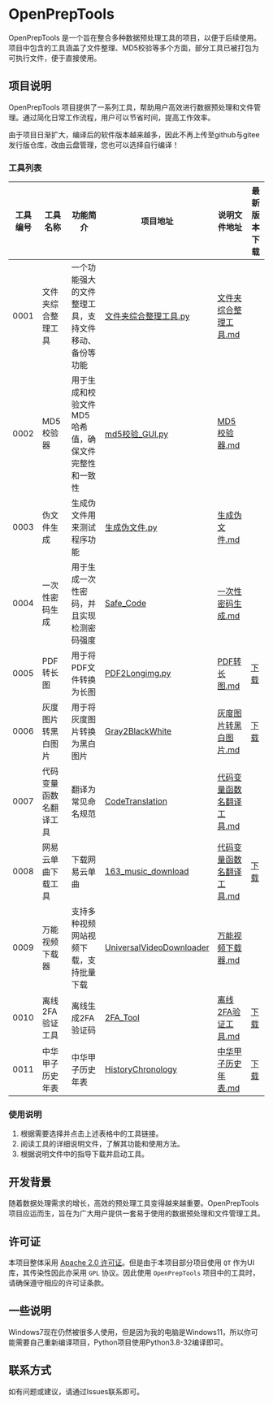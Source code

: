 # OpenPrepTools

OpenPrepTools 是一个旨在整合多种数据预处理工具的项目，以便于后续使用。项目中包含的工具涵盖了文件整理、MD5校验等多个方面，部分工具已被打包为可执行文件，便于直接使用。

## 项目说明

OpenPrepTools 项目提供了一系列工具，帮助用户高效进行数据预处理和文件管理。通过简化日常工作流程，用户可以节省时间，提高工作效率。

由于项目日渐扩大，编译后的软件版本越来越多，因此不再上传至github与gitee发行版仓库，改由云盘管理，您也可以选择自行编译！

### 工具列表

| 工具编号 | 工具名称        | 功能简介                        | 项目地址                                                            | 说明文件地址                                               | 最新版本下载                                      |
|------|-------------|-----------------------------|-----------------------------------------------------------------|------------------------------------------------------|---------------------------------------------|
| 0001 | 文件夹综合整理工具   | 一个功能强大的文件整理工具，支持文件移动、备份等功能  | [文件夹综合整理工具.py](File/文件夹综合整理工具.py)                               | [文件夹综合整理工具.md](ExplanationDocument/文件夹综合整理工具.md)     |                                             |
| 0002 | MD5校验器      | 用于生成和校验文件MD5哈希值，确保文件完整性和一致性 | [md5校验_GUI.py](Other/md5校验_GUI.py)                              | [MD5校验器.md](ExplanationDocument/MD5校验器.md)           |                                             |
| 0003 | 伪文件生成       | 生成伪文件用来测试程序功能               | [生成伪文件.py](File/生成伪文件.py)                                       | [生成伪文件.md](ExplanationDocument/生成伪文件.md)             |                                             |
| 0004 | 一次性密码生成     | 用于生成一次性密码，并且实现检测密码强度        | [Safe_Code](Other/Safe_Code)                                    | [一次性密码生成.md](ExplanationDocument/一次性密码生成.md)         |                                             |
| 0005 | PDF转长图      | 用于将PDF文件转换为长图               | [PDF2Longimg.py](Graph/PDF2Longimg.py)                          | [PDF转长图.md](ExplanationDocument/PDF转长图.md)           | [下载](https://xmy521.lanzn.com/iYWhD27ok9pi) |
| 0006 | 灰度图片转黑白图片   | 用于将灰度图片转换为黑白图片              | [Gray2BlackWhite](Graph/Convert2BlackWhite)                     | [灰度图片转黑白图片.md](ExplanationDocument/灰度图片转黑白图片.md)     | [下载]()                                      |
| 0007 | 代码变量函数名翻译工具 | 翻译为常见命名规范                   | [CodeTranslation](Other/CodeTranslation)                        | [代码变量函数名翻译工具.md](ExplanationDocument/代码变量函数名翻译工具.md) |                                             |
| 0008 | 网易云单曲下载工具   | 下载网易云单曲                     | [163_music_download](Other/163_music_download)                  | [代码变量函数名翻译工具.md](ExplanationDocument/网易云单曲下载工具.md)   | [下载](https://xmy521.lanzn.com/iQi2r2g0854b) |
| 0009 | 万能视频下载器     | 支持多种视频网站视频下载，支持批量下载         | [UniversalVideoDownloader](Downloader/UniversalVideoDownloader) | [万能视频下载器.md](ExplanationDocument/万能视频下载器.md)         |                                             |
| 0010 | 离线2FA验证工具   | 离线生成2FA验证码                  | [2FA_Tool](Other/2FA_Tool)                                      | [离线2FA验证工具.md](ExplanationDocument/离线2FA验证工具.md)     | [下载](https://xmy521.lanzn.com/iqCCY2uor3ah) |
| 0011 | 中华甲子历史年表    | 中华甲子历史年表                    | [HistoryChronology](HistoryChronology)                          | [中华甲子历史年表.md](ExplanationDocument/中华甲子历史年表.md)       | [下载](https://xmy521.lanzn.com/iYl0o2ud4s6j) |

### 使用说明

1. 根据需要选择并点击上述表格中的工具链接。
2. 阅读工具的详细说明文件，了解其功能和使用方法。
3. 根据说明文件中的指导下载并启动工具。

## 开发背景

随着数据处理需求的增长，高效的预处理工具变得越来越重要。OpenPrepTools 项目应运而生，旨在为广大用户提供一套易于使用的数据预处理和文件管理工具。

## 许可证

本项目整体采用 [Apache 2.0 许可证](LICENSE)。但是由于本项目部分项目使用 `QT` 作为UI库，其传染性因此亦采用 `GPL` 协议。因此使用 `OpenPrepTools` 项目中的工具时，请确保遵守相应的许可证条款。

## 一些说明

Windows7现在仍然被很多人使用，但是因为我的电脑是Windows11，所以你可能需要自己重新编译项目，Python项目使用Python3.8-32编译即可。

## 联系方式

如有问题或建议，请通过Issues联系即可。
